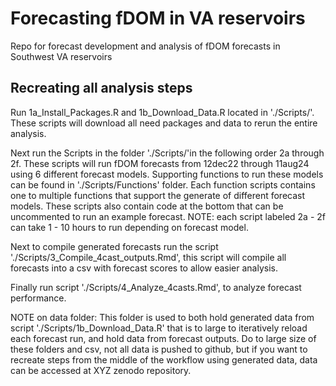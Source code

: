 # Forecasting fDOM in VA reservoirs 
Repo for forecast development and analysis of fDOM forecasts in Southwest VA reservoirs

## Recreating all analysis steps 
Run 1a_Install_Packages.R and 1b_Download_Data.R located in './Scripts/'. These scripts will download all need packages and data to rerun the entire analysis.

Next run the Scripts in the folder './Scripts/'in the following order 2a through 2f. These scripts will run fDOM forecasts from 12dec22 through 11aug24 using 6 different forecast models. Supporting functions to run these models can be found in './Scripts/Functions' folder. Each function scripts contains one to multiple functions that support the generate of different forecast models. These scripts also contain code at the bottom that can be uncommented to run an example forecast. NOTE: each script labeled 2a - 2f can take 1 - 10 hours to run depending on forecast model. 

Next to compile generated forecasts run the script './Scripts/3_Compile_4cast_outputs.Rmd', this script will compile all forecasts into a csv with forecast scores to allow easier analysis.

Finally run script './Scripts/4_Analyze_4casts.Rmd', to analyze forecast performance.

NOTE on data folder: This folder is used to both hold generated data from script './Scripts/1b_Download_Data.R' that is to large to iteratively reload each forecast run, and hold data from forecast outputs. Do to large size of these folders and csv, not all data is pushed to github, but if you want to recreate steps from the middle of the workflow using generated data, data can be accessed at XYZ zenodo repository. 
